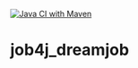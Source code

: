 [![Java CI with Maven](https://github.com/Quertte/job4j_dreamjob/actions/workflows/maven.yml/badge.svg)](https://github.com/Quertte/job4j_dreamjob/actions/workflows/maven.yml)
# job4j_dreamjob

